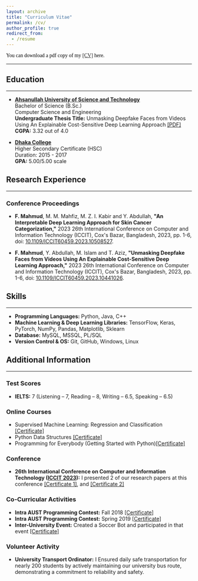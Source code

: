 ```yaml
---
layout: archive
title: "Curriculum Vitae"
permalink: /cv/
author_profile: true
redirect_from:
  - /resume
---
```


<span style="color:black; font-family:Georgia;">
  You can download a pdf copy of my <a href="../files/CV/CV_Faysal Mahmud.pdf">[CV]</a> here.
</span>

---

## Education

---

<!-- B.Sc. -->

- [**Ahsanullah University of Science and Technology**](https://aust.edu) <br>
  Bachelor of Science (B.Sc.) <br>
  Computer Science and Engineering <br>
  **Undergraduate Thesis Title:** Unmasking Deepfake Faces from Videos Using An Explainable Cost-Sensitive Deep Learning Approach <a href="../files/B.Sc. Thesis/B.Sc. Thesis.pdf">[PDF]</a> <br>
  **CGPA:** 3.32 out of 4.0<br>

<!-- HSC -->

- [**Dhaka College**](http://dhakacollege.edu.bd/) <br>
  Higher Secondary Certificate (HSC) <br>
  Duration: 2015 - 2017 <br>
  **GPA:** 5.00/5.00 scale

## Research Experience

---

### Conference Proceedings


- **F. Mahmud**, M. M. Mahfiz, M. Z. I. Kabir and Y. Abdullah, **"An Interpretable Deep Learning Approach for Skin Cancer Categorization,"** 2023 26th International Conference on Computer and Information Technology (ICCIT), Cox's Bazar, Bangladesh, 2023, pp. 1-6, doi: [10.1109/ICCIT60459.2023.10508527](https://ieeexplore.ieee.org/document/10508527).

- **F. Mahmud**, Y. Abdullah, M. Islam and T. Aziz, **"Unmasking Deepfake Faces from Videos Using An Explainable Cost-Sensitive Deep Learning Approach,"** 2023 26th International Conference on Computer and Information Technology (ICCIT), Cox's Bazar, Bangladesh, 2023, pp. 1-6, doi: [10.1109/ICCIT60459.2023.10441026](https://ieeexplore.ieee.org/document/10441026).


## Skills

---

- **Programming Languages:** Python, Java, C++
- **Machine Learning & Deep Learning Libraries:** TensorFlow, Keras, PyTorch, NumPy, Pandas, Matplotlib, Sklearn
- **Database:** MySQL, MSSQL, PL/SQL
- **Version Control & OS:** Git, GitHub, Windows, Linux

## Additional Information

---

### Test Scores

- **IELTS:** 7 (Listening – 7, Reading – 8, Writing – 6.5, Speaking – 6.5)

### Online Courses

- Supervised Machine Learning: Regression and Classification <a href="../files/ExtraCurrucularCertificate/SupervisedML.pdf">[Certificate]</a>
- Python Data Structures <a href="../files/ExtraCurrucularCertificate/PythonDS.pdf">[Certificate]</a>
- Programming for Everybody (Getting Started with Python)<a href="../files/ExtraCurrucularCertificate/Python.pdf">[Certificate]</a>

### Conference

- **26th International Conference on Computer and Information Technology ([ICCIT 2023](https://iccit.org.bd/2023/)):** I presented 2 of our research papers at this conference <a href="../files/ExtraCurrucularCertificate/PID-135.pdf">[Certificate 1]</a>, and <a href="../files/ExtraCurrucularCertificate/PID-697.pdf">[Certificate 2]</a>

### Co-Curricular Activities

- **Intra AUST Programming Contest:** Fall 2018 <a href="../files/ExtraCurrucularCertificate/IAPC-2018.pdf">[Certificate]</a>
- **Intra AUST Programming Contest:** Spring 2019 <a href="../files/ExtraCurrucularCertificate/IAPC-2019.pdf">[Certificate]</a>
- **Inter-University Event:** Created a Soccer Bot and participated in that event <a href="../files/ExtraCurrucularCertificate/SoccerBot.pdf">[Certificate]</a>

### Volunteer Activity

- **University Transport Ordinator:** I Ensured daily safe transportation for nearly 200 students by actively maintaining our university bus route, demonstrating a commitment to reliability and safety.
